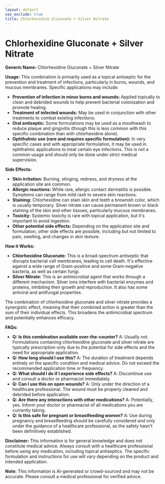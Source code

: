```yaml
---
layout: default
nav_exclude: true
title: Chlorhexidine Gluconate + Silver Nitrate
---
```


# Chlorhexidine Gluconate + Silver Nitrate

**Generic Name:** Chlorhexidine Gluconate + Silver Nitrate

**Usage:**  This combination is primarily used as a topical antiseptic for the prevention and treatment of infections, particularly in burns, wounds, and mucous membranes.  Specific applications may include:

* **Prevention of infection in minor burns and wounds:**  Applied topically to clean and debrided wounds to help prevent bacterial colonization and promote healing.
* **Treatment of infected wounds:**  May be used in conjunction with other treatments to combat existing infections.
* **Oral antiseptic:** Some formulations may be used as a mouthwash to reduce plaque and gingivitis (though this is less common with this specific combination than with chlorhexidine alone).
* **Ophthalmic use (rare and requires specific formulation):** In very specific cases and with appropriate formulation, it may be used in ophthalmic applications to treat certain eye infections.  This is not a common usage and should only be done under strict medical supervision.


**Side Effects:**

* **Skin irritation:**  Burning, stinging, redness, and dryness at the application site are common.
* **Allergic reactions:**  While rare, allergic contact dermatitis is possible.  Symptoms can range from mild rash to severe skin reactions.
* **Staining:**  Chlorhexidine can stain skin and teeth a brownish color, which is usually temporary.  Silver nitrate can cause permanent brown or black staining of the skin and other tissues, particularly mucous membranes.
* **Toxicity:**  Systemic toxicity is rare with topical application, but it's important to avoid ingestion.
* **Other potential side effects:**  Depending on the application site and formulation, other side effects are possible, including but not limited to pain, swelling, and changes in skin texture.


**How it Works:**

* **Chlorhexidine Gluconate:** This is a broad-spectrum antiseptic that disrupts bacterial cell membranes, leading to cell death.  It's effective against a wide range of Gram-positive and some Gram-negative bacteria, as well as certain fungi.
* **Silver Nitrate:** This is an antimicrobial agent that works through a different mechanism.  Silver ions interfere with bacterial enzymes and proteins, inhibiting their growth and reproduction. It also has some antiviral and antifungal properties.

The combination of chlorhexidine gluconate and silver nitrate provides a synergistic effect, meaning that their combined action is greater than the sum of their individual effects. This broadens the antimicrobial spectrum and potentially enhances efficacy.


**FAQs:**

* **Q: Is this combination available over-the-counter?** A:  Usually not.  Formulations containing chlorhexidine gluconate and silver nitrate are typically prescription-only due to the potential for side effects and the need for appropriate application.
* **Q: How long should I use this?** A: The duration of treatment depends entirely on the specific condition and medical advice.  Do not exceed the recommended application time or frequency.
* **Q: What should I do if I experience side effects?** A: Discontinue use and consult a doctor or pharmacist immediately.
* **Q: Can I use this on open wounds?** A: Only under the direction of a healthcare professional.  The wound must be properly cleaned and debrided before application.
* **Q: Are there any interactions with other medications?** A:  Potentially, yes.  Inform your doctor or pharmacist of all medications you are currently taking.
* **Q:  Is this safe for pregnant or breastfeeding women?** A:  Use during pregnancy and breastfeeding should be carefully considered and only under the guidance of a healthcare professional, as the safety hasn't been definitively established.


**Disclaimer:** This information is for general knowledge and does not constitute medical advice. Always consult with a healthcare professional before using any medication, including topical antiseptics.  The specific formulation and instructions for use will vary depending on the product and intended application.


**Note:** This information is AI-generated or crowd-sourced and may not be accurate. Please consult a medical professional for verified advice.